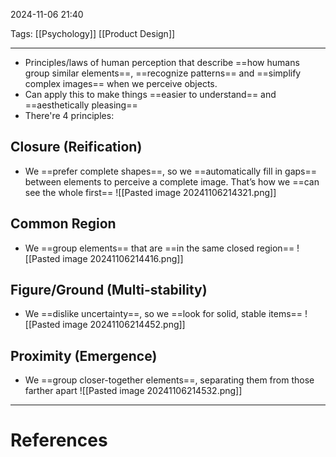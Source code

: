 2024-11-06 21:40

Tags: [[Psychology]] [[Product Design]]

---

-  Principles/laws of human perception that describe ==how humans group similar elements==, ==recognize patterns== and ==simplify complex images== when we perceive objects. 
- Can apply this to make things ==easier to understand== and ==aesthetically pleasing==
- There're 4 principles:
## Closure (Reification)
- We ==prefer complete shapes==, so we ==automatically fill in gaps== between elements to perceive a complete image. That’s how we ==can see the whole first==
![[Pasted image 20241106214321.png]]
## Common Region
- We ==group elements== that are ==in the same closed region==
![[Pasted image 20241106214416.png]]
## Figure/Ground (Multi-stability)
- We ==dislike uncertainty==, so we ==look for solid, stable items==
![[Pasted image 20241106214452.png]]
## Proximity (Emergence)
- We ==group closer-together elements==, separating them from those farther apart
![[Pasted image 20241106214532.png]]

---
# References